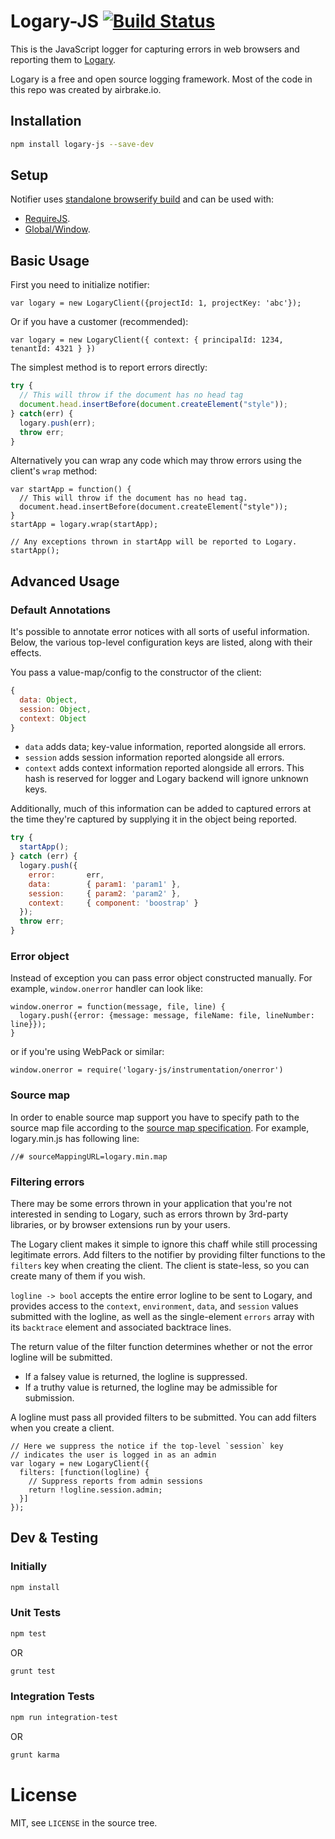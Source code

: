 # Logary-JS [![Build Status](https://circleci.com/gh/logary/logary-js.png?circle-token=TODO)](https://circleci.com/gh/logary/logary-js)

This is the JavaScript logger for capturing errors in web browsers and reporting them to [Logary](https://logary.github.io).

Logary is a free and open source logging framework. Most of the code in this repo was created by airbrake.io.

## Installation

``` bash
npm install logary-js --save-dev
```

## Setup

Notifier uses [standalone browserify build](http://www.forbeslindesay.co.uk/post/46324645400/standalone-browserify-builds) and can be used with:
- [RequireJS](examples/requirejs/app.js).
- [Global/Window](examples/legacy/app.js).

## Basic Usage

First you need to initialize notifier:

    var logary = new LogaryClient({projectId: 1, projectKey: 'abc'});

Or if you have a customer (recommended):

    var logary = new LogaryClient({ context: { principalId: 1234, tenantId: 4321 } })

The simplest method is to report errors directly:

``` js
try {
  // This will throw if the document has no head tag
  document.head.insertBefore(document.createElement("style"));
} catch(err) {
  logary.push(err);
  throw err;
}
```

Alternatively you can wrap any code which may throw errors using the client's `wrap` method:

    var startApp = function() {
      // This will throw if the document has no head tag.
      document.head.insertBefore(document.createElement("style"));
    }
    startApp = logary.wrap(startApp);

    // Any exceptions thrown in startApp will be reported to Logary.
    startApp();

## Advanced Usage

### Default Annotations

It's possible to annotate error notices with all sorts of useful information. Below, the various top-level configuration keys are listed, along with their effects.

You pass a value-map/config to the constructor of the client:

``` js
{
  data: Object,
  session: Object,
  context: Object
}
```

 * `data` adds data; key-value information, reported alongside all errors.
 * `session` adds session information reported alongside all errors.
 * `context` adds context information reported alongside all errors.
  This hash is reserved for logger and Logary backend will ignore unknown keys.

Additionally, much of this information can be added to captured errors at the time they're captured by supplying it in the object being reported.

``` js
try {
  startApp();
} catch (err) {
  logary.push({
    error:       err,
    data:        { param1: 'param1' },
    session:     { param2: 'param2' },
    context:     { component: 'boostrap' }
  });
  throw err;
}
```

### Error object

Instead of exception you can pass error object constructed manually. For example, `window.onerror` handler can look like:

    window.onerror = function(message, file, line) {
      logary.push({error: {message: message, fileName: file, lineNumber: line}});
    }

or if you're using WebPack or similar:

    window.onerror = require('logary-js/instrumentation/onerror')

### Source map

In order to enable source map support you have to specify path to the source map file according to the [source map specification](https://docs.google.com/document/d/1U1RGAehQwRypUTovF1KRlpiOFze0b-_2gc6fAH0KY0k/edit#heading=h.lmz475t4mvbx). For example, logary.min.js has following line:

    //# sourceMappingURL=logary.min.map

### Filtering errors

There may be some errors thrown in your application that you're not interested in sending to Logary, such as errors thrown by 3rd-party libraries, or by browser extensions run by your users.

The Logary client makes it simple to ignore this chaff while still processing legitimate errors. Add filters to the notifier by providing filter functions to the `filters` key when creating the client. The client is state-less, so you can create many of them if you wish.

`logline -> bool` accepts the entire error logline to be sent to Logary, and provides access to the `context`, `environment`, `data`, and `session` values submitted with the logline, as well as the single-element `errors` array with its `backtrace` element and associated backtrace lines.

The return value of the filter function determines whether or not the error logline will be submitted.
  * If a falsey value is returned, the logline is suppressed.
  * If a truthy value is returned, the logline may be admissible for submission.

A logline must pass all provided filters to be submitted. You can add filters when you create a client.

    // Here we suppress the notice if the top-level `session` key
    // indicates the user is logged in as an admin
    var logary = new LogaryClient({
      filters: [function(logline) {
        // Suppress reports from admin sessions
        return !logline.session.admin;
      }]
    });

## Dev & Testing

### Initially

``` bash
npm install
```

### Unit Tests

``` bash
npm test
```

OR

``` bash
grunt test
```

### Integration Tests

``` bash
npm run integration-test
```

OR

``` bash
grunt karma
```

# License

MIT, see `LICENSE` in the source tree.